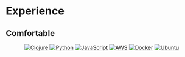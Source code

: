 # Experience

## Comfortable

<div align='center'>
  <a href='' target="_blank"><img src="https://www.vectorlogo.zone/logos/clojure/clojure-ar21.svg" alt="Clojure"/></a>
  <a href='' target="_blank"><img src="https://www.vectorlogo.zone/logos/python/python-ar21.svg" alt="Python"/></a>
  <a href='' target="_blank"><img src="https://www.vectorlogo.zone/logos/javascript/javascript-horizontal.svg" alt="JavaScript"/></a>
  <a href='' target="_blank"><img src="https://www.vectorlogo.zone/logos/amazon_aws/amazon_aws-ar21.svg" alt="AWS"/></a>
  <a href='' target="_blank"><img src="https://www.vectorlogo.zone/logos/docker/docker-ar21.svg" alt="Docker"/></a>
  <a href='' target="_blank"><img src="https://www.vectorlogo.zone/logos/ubuntu/ubuntu-ar21.svg" alt="Ubuntu"/></a>
</div>
